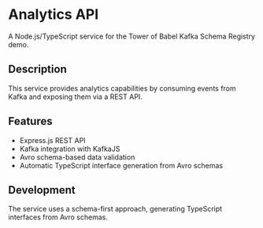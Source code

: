 # Analytics API

A Node.js/TypeScript service for the Tower of Babel Kafka Schema Registry demo.

## Description

This service provides analytics capabilities by consuming events from Kafka and exposing them via a REST API.

## Features

- Express.js REST API
- Kafka integration with KafkaJS
- Avro schema-based data validation
- Automatic TypeScript interface generation from Avro schemas

## Development

The service uses a schema-first approach, generating TypeScript interfaces from Avro schemas.
